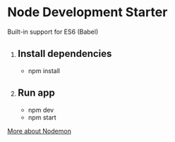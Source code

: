 # Node Development Starter

Built-in support for ES6 (Babel) 

1. ## Install dependencies
   - npm install

2. ## Run app 
   - npm dev
   - npm start


[More about Nodemon](https://alligator.io/workflow/nodemon/)